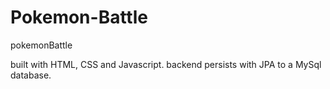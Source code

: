 # Pokemon-Battle
pokemonBattle

built with HTML, CSS and Javascript. backend persists with JPA to a MySql database. 
